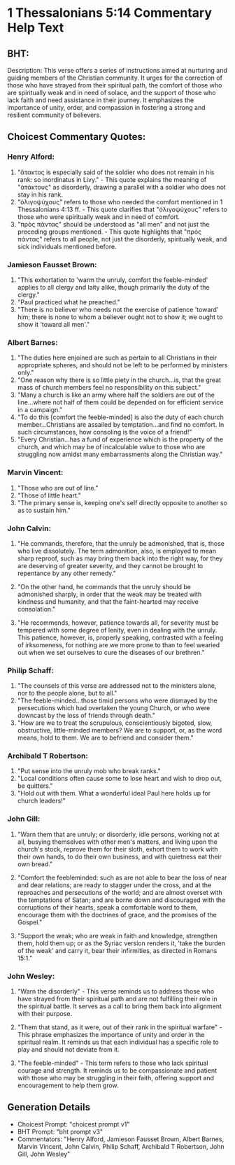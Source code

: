 # 1 Thessalonians 5:14 Commentary Help Text

## BHT:
Description: This verse offers a series of instructions aimed at nurturing and guiding members of the Christian community. It urges for the correction of those who have strayed from their spiritual path, the comfort of those who are spiritually weak and in need of solace, and the support of those who lack faith and need assistance in their journey. It emphasizes the importance of unity, order, and compassion in fostering a strong and resilient community of believers.

## Choicest Commentary Quotes:
### Henry Alford:
1. "ἄτακτος is especially said of the soldier who does not remain in his rank: so inordinatus in Livy." - This quote explains the meaning of "ἀτάκτους" as disorderly, drawing a parallel with a soldier who does not stay in his rank.
2. "ὀλιγοψύχους" refers to those who needed the comfort mentioned in 1 Thessalonians 4:13 ff. - This quote clarifies that "ὀλιγοψύχους" refers to those who were spiritually weak and in need of comfort.
3. "πρὸς πάντας" should be understood as "all men" and not just the preceding groups mentioned. - This quote highlights that "πρὸς πάντας" refers to all people, not just the disorderly, spiritually weak, and sick individuals mentioned before.

### Jamieson Fausset Brown:
1. "This exhortation to 'warm the unruly, comfort the feeble-minded' applies to all clergy and laity alike, though primarily the duty of the clergy."
2. "Paul practiced what he preached."
3. "There is no believer who needs not the exercise of patience 'toward' him; there is none to whom a believer ought not to show it; we ought to show it 'toward all men'."

### Albert Barnes:
1. "The duties here enjoined are such as pertain to all Christians in their appropriate spheres, and should not be left to be performed by ministers only."
2. "One reason why there is so little piety in the church...is, that the great mass of church members feel no responsibility on this subject."
3. "Many a church is like an army where half the soldiers are out of the line...where not half of them could be depended on for efficient service in a campaign."
4. "To do this [comfort the feeble-minded] is also the duty of each church member...Christians are assailed by temptation...and find no comfort. In such circumstances, how consoling is the voice of a friend!"
5. "Every Christian...has a fund of experience which is the property of the church, and which may be of incalculable value to those who are struggling now amidst many embarrassments along the Christian way."

### Marvin Vincent:
1. "Those who are out of line."
2. "Those of little heart."
3. "The primary sense is, keeping one's self directly opposite to another so as to sustain him."

### John Calvin:
1. "He commands, therefore, that the unruly be admonished, that is, those who live dissolutely. The term admonition, also, is employed to mean sharp reproof, such as may bring them back into the right way, for they are deserving of greater severity, and they cannot be brought to repentance by any other remedy." 

2. "On the other hand, he commands that the unruly should be admonished sharply, in order that the weak may be treated with kindness and humanity, and that the faint-hearted may receive consolation."

3. "He recommends, however, patience towards all, for severity must be tempered with some degree of lenity, even in dealing with the unruly. This patience, however, is, properly speaking, contrasted with a feeling of irksomeness, for nothing are we more prone to than to feel wearied out when we set ourselves to cure the diseases of our brethren."

### Philip Schaff:
1. "The counsels of this verse are addressed not to the ministers alone, nor to the people alone, but to all."
2. "The feeble-minded...those timid persons who were dismayed by the persecutions which had overtaken the young Church, or who were downcast by the loss of friends through death."
3. "How are we to treat the scrupulous, conscientiously bigoted, slow, obstructive, little-minded members? We are to support, or, as the word means, hold to them. We are to befriend and consider them."

### Archibald T Robertson:
1. "Put sense into the unruly mob who break ranks."
2. "Local conditions often cause some to lose heart and wish to drop out, be quitters."
3. "Hold out with them. What a wonderful ideal Paul here holds up for church leaders!"

### John Gill:
1. "Warn them that are unruly; or disorderly, idle persons, working not at all, busying themselves with other men's matters, and living upon the church's stock, reprove them for their sloth, exhort them to work with their own hands, to do their own business, and with quietness eat their own bread." 

2. "Comfort the feebleminded: such as are not able to bear the loss of near and dear relations; are ready to stagger under the cross, and at the reproaches and persecutions of the world; and are almost overset with the temptations of Satan; and are borne down and discouraged with the corruptions of their hearts, speak a comfortable word to them, encourage them with the doctrines of grace, and the promises of the Gospel."

3. "Support the weak; who are weak in faith and knowledge, strengthen them, hold them up; or as the Syriac version renders it, 'take the burden of the weak' and carry it, bear their infirmities, as directed in Romans 15:1."

### John Wesley:
1. "Warn the disorderly" - This verse reminds us to address those who have strayed from their spiritual path and are not fulfilling their role in the spiritual battle. It serves as a call to bring them back into alignment with their purpose.

2. "Them that stand, as it were, out of their rank in the spiritual warfare" - This phrase emphasizes the importance of unity and order in the spiritual realm. It reminds us that each individual has a specific role to play and should not deviate from it.

3. "The feeble-minded" - This term refers to those who lack spiritual courage and strength. It reminds us to be compassionate and patient with those who may be struggling in their faith, offering support and encouragement to help them grow.


## Generation Details
- Choicest Prompt: "choicest prompt v1"
- BHT Prompt: "bht prompt v3"
- Commentators: "Henry Alford, Jamieson Fausset Brown, Albert Barnes, Marvin Vincent, John Calvin, Philip Schaff, Archibald T Robertson, John Gill, John Wesley"
